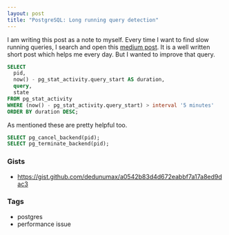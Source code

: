 ```yaml
---
layout: post
title: "PostgreSQL: Long running query detection"
---
```


I am writing this post as a note to myself. Every time I want to find slow running queries, I search and open this [medium post](https://medium.com/little-programming-joys/finding-and-killing-long-running-queries-on-postgres-7c4f0449e86d). It is a well written short post which helps me every day. But I wanted to improve that query.   

```sql
SELECT
  pid,
  now() - pg_stat_activity.query_start AS duration,
  query,
  state
FROM pg_stat_activity
WHERE (now() - pg_stat_activity.query_start) > interval '5 minutes' 
ORDER BY duration DESC;
```

As mentioned these are pretty helpful too.

```sql
SELECT pg_cancel_backend(pid);
SELECT pg_terminate_backend(pid);
```

### Gists

- <https://gist.github.com/dedunumax/a0542b83d4d672eabbf7a17a8ed9dac3>

### Tags

- postgres
- performance issue